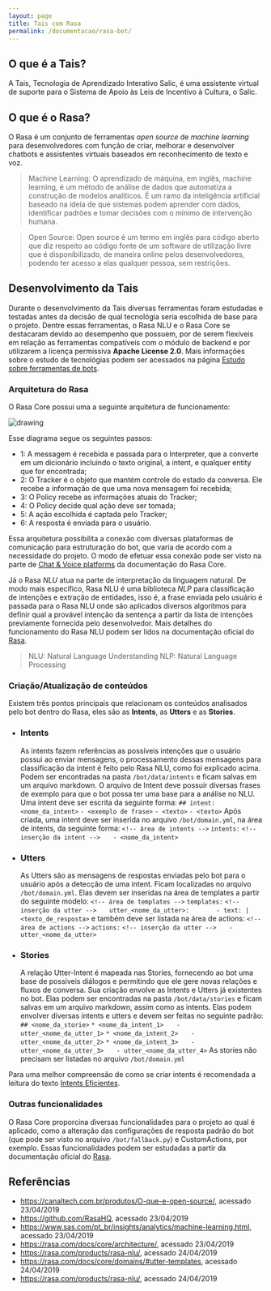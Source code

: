 ```yaml
---
layout: page
title: Tais com Rasa
permalink: /documentacao/rasa-bot/
---
```


## O que é a Tais?
A Tais, Tecnologia de Aprendizado Interativo Salic, é uma assistente virtual de suporte para o Sistema de Apoio às Leis de Incentivo à Cultura, o Salic.

## O que é o Rasa?
O Rasa é um conjunto de ferramentas _open source_ de _machine learning_ para desenvolvedores com função de criar, melhorar e desenvolver chatbots e assistentes virtuais baseados em reconhecimento de texto e voz.

> Machine Learning: O aprendizado de máquina, em inglês, machine learning, é um método de análise de dados que automatiza a construção de modelos analíticos. É um ramo da inteligência artificial baseado na ideia de que sistemas podem aprender com dados, identificar padrões e tomar decisões com o mínimo de intervenção humana.

> Open Source: Open source é um termo em inglês para código aberto que diz respeito ao código fonte de um software de utilização livre que é disponibilizado, de maneira online pelos desenvolvedores, podendo ter acesso a elas qualquer pessoa, sem restrições.

## Desenvolvimento da Tais
Durante o desenvolvimento da Tais diversas ferramentas foram estudadas e testadas antes da decisão de qual tecnológia seria escolhida de base para o projeto. Dentre essas ferramentas, o Rasa NLU e o Rasa Core se destacaram devido ao desempenho que possuem, por de serem flexíveis em relação as ferramentas compatíveis com o módulo de backend e por utilizarem a licença permissiva **Apache License 2.0**.
Mais informações sobre o estudo de tecnológias podem ser acessados na página [Estudo sobre ferramentas de bots](https://github.com/lappis-unb/tais/wiki/Estudo-sobre-ferramentas-de-bots). 

### Arquitetura do Rasa
O Rasa Core possui uma a seguinte arquitetura de funcionamento:

<img src="https://i.imgur.com/i8T1Z76.png" alt="drawing"/>

Esse diagrama segue os seguintes passos:
* 1: A messagem é recebida e passada para o Interpreter, que a converte em um dicionário incluindo o texto original, a intent, e qualquer entity que for encontrada;
* 2: O Tracker é o objeto que mantém controle do estado da conversa. Ele recebe a informação de que uma nova mensagem foi recebida;
* 3: O Policy recebe as informações atuais do Tracker;
* 4: O Policy decide qual ação deve ser tomada;
* 5: A ação escolhida é captada pelo Tracker;
* 6: A resposta é enviada para o usuário.

Essa arquitetura possibilita a conexão com diversas plataformas de comunicação para estruturação do bot, que varia de acordo com a necessidade do projeto. O modo de efetuar essa conexão pode ser visto na parte de [Chat & Voice platforms](https://rasa.com/docs/core/connectors/) da documentação do Rasa Core.

Já o Rasa _NLU_ atua na parte de interpretação da linguagem natural. De modo mais específico, Rasa NLU é uma biblioteca _NLP_ para classificação de intenções e extração de entidades, isso é, a frase enviada pelo usuário é passada para o Rasa NLU onde são aplicados diversos algoritmos para definir qual a provável intenção da sentença a partir da lista de intenções previamente fornecida pelo desenvolvedor.
Mais detalhes do funcionamento do Rasa NLU podem ser lidos na documentação oficial do [Rasa](https://rasa.com/docs/nlu/).

> NLU: Natural Language Understanding
> NLP: Natural Language Processing 

### Criação/Atualização de conteúdos
Existem três pontos principais que relacionam os conteúdos analisados pelo bot dentro do Rasa, eles são as **Intents**, as **Utters** e as  **Stories**.

* ### Intents
	As intents fazem referências as possíveis intenções que o usuário possui ao enviar mensagens, o processamento dessas mensagens para classificação da intent é feito pelo Rasa NLU, como foi explicado acima. Podem ser encontradas na pasta `/bot/data/intents` e ficam salvas em um arquivo markdown. O arquivo de Intent deve possuir diversas frases de exemplo para que o bot possa ter uma base para a análise no NLU.
    Uma intent deve ser escrita da seguinte forma:
    `## intent:<nome_da_intent>`
	`- <exemplo de frase>`
	`- <texto>`
    `- <texto>`
	Após criada, uma intent deve ser inserida no arquivo `/bot/domain.yml`, na área de intents, da seguinte forma:
	`<!-- área de intents -->`
	`intents:`
	`<!-- inserção da intent -->`
	`	- <nome_da_intent>`

* ### Utters
	As Utters são as mensagens de respostas enviadas pelo bot para o usuário após a detecção de uma intent. Ficam localizadas no arquivo `/bot/domain.yml`. Elas devem ser inseridas na área de templates a partir do seguinte modelo:
	`<!-- área de templates -->`
	`templates:`
	`<!-- inserção da utter -->`
	`	utter_<nome_da_utter>:`
    `		- text: |`
    `			<texto_de_resposta>`
    e também deve ser listada na área de actions:
    `<!-- área de actions -->`
	`actions:`
	`<!-- inserção da utter -->`
	`	- utter_<nome_da_utter>`

* ### Stories
	A relação Utter-Intent é mapeada nas Stories, fornecendo ao bot uma base de possíveis diálogos e permitindo que ele gere novas relações e fluxos de conversa. Sua criação envolve as Intents e Utters já existentes no bot. Elas podem ser encontradas na pasta `/bot/data/stories` e ficam salvas em um arquivo markdown, assim como as intents. Elas podem envolver diversas intents e utters e devem ser feitas no seguinte padrão:
	`## <nome_da_storie>`
	`* <nome_da_intent_1>`
	`	- utter_<nome_da_utter_1>`
	`* <nome_da_intent_2>`
    `	- utter_<nome_da_utter_2>`
	`* <nome_da_intent_3>`
    `	- utter_<nome_da_utter_3>`
    `	- utter_<nome_da_utter_4>`
    As stories não precisam ser listadas no arquivo `/bot/domain.yml`

Para uma melhor compreensão de como se criar intents é recomendada a leitura do texto [Intents Eficientes](https://github.com/lappis-unb/tais/wiki/Intents-Eficientes).

### Outras funcionalidades
O Rasa Core proporcina diversas funcionalidades para o projeto ao qual é aplicado, como a alteração das configurações de resposta padrão do bot (que pode ser visto no arquivo `/bot/fallback.py`) e CustomActions, por exemplo. Essas funcionalidades podem ser estudadas a partir da documentação oficial do [Rasa](https://rasa.com/docs/core). 

## Referências
* https://canaltech.com.br/produtos/O-que-e-open-source/, acessado 23/04/2019
* https://github.com/RasaHQ, acessado 23/04/2019
* https://www.sas.com/pt_br/insights/analytics/machine-learning.html, acessado 23/04/2019
* https://rasa.com/docs/core/architecture/, acessado 23/04/2019
* https://rasa.com/products/rasa-nlu/, acessado 24/04/2019
* https://rasa.com/docs/core/domains/#utter-templates, acessado 24/04/2019
* https://rasa.com/products/rasa-nlu/, acessado 24/04/2019

<!-- 
## O que é o RASA

## Lexicos
* **Intent:** Possíveis frases que um usuário enviariam para falar sobre um determinado tópico. Servem de base para o treinamento de análise de linguagem natural do chatbot, que as manipula para reconhecer frases não listadas.
* **Utter:** Ação de resposta do bot após uma intent ser acionada. É a resposta do bot para o usuário após receber uma mensagem.
* **Storie:** Local onde se determina qual Utter se relaciona com qual Intent. Também serve para explicitar possíveis fluxos de conversa que o bot terá.

## Como funciona intents, Utters e Stories

Intents e Stories podem ser encontradas na pasta bot/data, ondem ficam listadas em suas respectivas pastas, já as Utters ficam listadas no arquivo domain.yml, encontrado na pasta bot.
Para gerar mais conteúdo para o chatbot é necessário criar uma nova Intent, gerar exemplos de frases do usuário, em seguida criar a Utter de resposta para essa Intent e por fim criar uma Storie que relacione as duas. Todas Utter, Intents e Stories devem ser listada no arquivo domain.yml. -->

<!-- Explicar o funcionamento da Tais com Rasa -->

